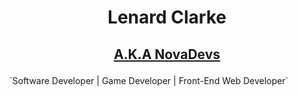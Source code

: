 # <p align="center">Lenard Clarke</p>
## <p align="center"><a href="https://assetstore.unity.com/publishers/101795">A.K.A NovaDevs</a></p>
<p>`Software Developer | Game Developer | Front-End Web Developer`</p>


